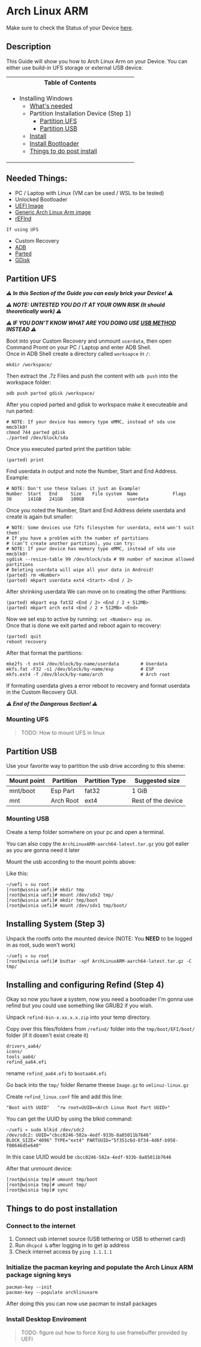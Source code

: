 # Arch Linux ARM

Make sure to check the Status of your Device [here](https://github.com/Robotix22/Mu-Qcom/blob/main/Status.md).

## Description

This Guide will show you how to Arch Linux Arm on your Device.
You can either use build-in UFS storage or external USB device.

<table>
<tr><th>Table of Contents</th></th>
<tr><td>
  
- Installing Windows
    - [What's needed](#needed-things)
    - Partition Installation Device (Step 1)
        - [Partition UFS](#partition-ufs)
        - [Partition USB](#partition-usb)
    - [Install](#installing-system-step-3)
    - [Install Bootloader](#installing-and-configuring-refind-step-4)
    - [Things to do post install](#things-to-do-post-installation)

</td></tr> </table>

## Needed Things:
   - PC / Laptop with Linux (VM can be used / WSL to be tested)
   - Unlocked Bootloader
   - [UEFI Image](https://github.com/Robotix22/Mu-Qcom)
   - [Generic Arch Linux Arm image](https://archlinuxarm.org/platforms/armv8/generic)
   - [rEFInd](https://sourceforge.net/projects/refind/files/0.14.0.2/refind-bin-0.14.0.2.zip/download)

   `If using UFS`
   - Custom Recovery
   - [ADB](https://developer.android.com/studio/releases/platform-tools#downloads)
   - [Parted](https://renegade-project.tech/tools/parted.7z)
   - [GDisk](https://renegade-project.tech/tools/gdisk.7z)

## Partition UFS
***⚠️ In this Section of the Guide you can easly brick your Device! ⚠️***

***⚠️ NOTE: UNTESTED YOU DO IT AT YOUR OWN RISK (It should theoretically work) ⚠️***

***⚠️ IF YOU DON'T KNOW WHAT ARE YOU DOING USE [USB METHOD](#partition-usb) INSTEAD ⚠️***


Boot into your Custom Recovery and unmount `userdata`, then open Command Promt on your PC / Laptop and enter ADB Shell. <br />
Once in ADB Shell create a directory called `worksapce` in `/`:
```
mkdir /workspace/
```
Then extract the .7z Files and push the content with `adb push` into the workspace folder:
```
adb push parted gdisk /workspace/
```
After you copied parted and gdisk to workspace make it executeable and run parted:
```
# NOTE: If your device has memory type eMMC, instead of sda use mmcblk0!
chmod 744 parted gdisk
./parted /dev/block/sda
```
Once you executed parted print the partition table:
```
(parted) print
```
Find userdata in output and note the Number, Start and End Address. <br />
Example:
```
# NOTE: Don't use these Values it just an Example!
Number  Start   End     Size    File system  Name             Flags
38      141GB   241GB   100GB                userdata
```
Once you noted the Number, Start and End Address delete userdata and create is again but smaller: <br />
```
# NOTE: Some devices use f2fs filesystem for userdata, ext4 won't suit them!
# If you have a problem with the number of partitions
# (can’t create another partition), you can try:
# NOTE: If your device has memory type eMMC, instead of sda use mmcblk0!
sgdisk --resize-table 99 /dev/block/sda # 99 number of maximum allowed partitions
# Deleting userdata will wipe all your data in Android!
(parted) rm <Number>
(parted) mkpart userdata ext4 <Start> <End / 2>
```
After shrinking userdata We can move on to creating the other Partitions:
```
(parted) mkpart esp fat32 <End / 2> <End / 2 + 512MB>
(parted) mkpart arch ext4 <End / 2 + 512MB> <End>
```
Now we set esp to active by running: `set <Number> esp on`. <br />
Once that is done we exit parted and reboot again to recovery:
```
(parted) quit
reboot recovery
```
After that format the partitions:
```
mke2fs -t ext4 /dev/block/by-name/userdata        # Userdata
mkfs.fat -F32 -s1 /dev/block/by-name/esp          # ESP
mkfs.ext4 -f /dev/block/by-name/arch              # Arch root
```
If formating userdata gives a error reboot to recovery and format userdata in the Custom Recovery GUI. <br />

***⚠️ End of the Dangerous Section! ⚠️***

### Mounting UFS

> TODO: How to mount UFS in linux

## Partition USB

Use your favorite way to partition the usb drive according to this sheme:

| Mount point   | Partition     | Partition Type| Suggested size    |
| ------------- | ------------- | ------------- | -------------     |
| mnt/boot      | Esp Part      | fat32         | 1 GiB             |
| mnt           | Arch Root     | ext4          | Rest of the device|

### Mounting USB

Create a temp folder somwhere on your pc and open a terminal.

You can also copy the `ArchLinuxARM-aarch64-latest.tar.gz` you got ealier as you are gonna need it later

Mount the usb according to the mount points above:

Like this:
```
~/uefi » su root
[root@wisnia uefi]# mkdir tmp
[root@wisnia uefi]# mount /dev/sdx2 tmp/
[root@wisnia uefi]# mkdir tmp/boot
[root@wisnia uefi]# mount /dev/sdx1 tmp/boot/
```

## Installing System (Step 3)
Unpack the rootfs onto the mounted device
(NOTE: You **NEED** to be logged in as root, sudo won't work)

```
~/uefi » su root
[root@wisnia uefi]# bsdtar -xpf ArchLinuxARM-aarch64-latest.tar.gz -C tmp/
```

## Installing and configuring Refind (Step 4)
Okay so now you have a system, now you need a bootloader I'm gonna use refind but you could use something like GRUB2 if you wish.

Unpack `refind-bin-x.xx.x.x.zip` into your temp directory.

Copy over this files/folders from `/refind/` folder into the `tmp/boot/EFI/boot/` folder (if it dosen't exist create it)
```
drivers_aa64/
icons/
tools_aa64/
refind_aa64.efi
```

rename `refind_aa64.efi` to `bootaa64.efi`

Go back into the `tmp/` folder
Rename theese `Image.gz` to `vmlinuz-linux.gz`

Create `refind_linux.conf` file and add this line:

```
"Boot with UUID"   "rw root=UUID=<Arch Linux Root Part UUID>"
```

You can get the UUID by using the blkid command:
```
~/uefi » sudo blkid /dev/sdc2
/dev/sdc2: UUID="cbcc0246-582a-4edf-933b-8a85011b7646" BLOCK_SIZE="4096" TYPE="ext4" PARTUUID="5f351c6d-8f34-4d6f-b958-f00646d5e640"
```

In this case UUID would be `cbcc0246-582a-4edf-933b-8a85011b7646`

After that unmount device:

```
[root@wisnia tmp]# umount tmp/boot
[root@wisnia tmp]# umount tmp/
[root@wisnia tmp]# sync
```

## Things to do post installation

### Connect to the internet

1. Connect usb internet source (USB tethering or USB to ethernet card)
2. Run `dhcpcd &` after logging in to get ip address
3. Check internet access by `ping 1.1.1.1`

### Initialize the pacman keyring and populate the Arch Linux ARM package signing keys

```
pacman-key --init
pacman-key --populate archlinuxarm
```
After doing this you can now use pacman to install packages

### Install Desktop Enviroment

> TODO: figure out how to force Xorg to use framebuffer provided by UEFI
